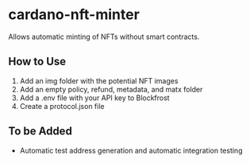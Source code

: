 # cardano-nft-minter
Allows automatic minting of NFTs without smart contracts.
## How to Use
1. Add an img folder with the potential NFT images
2. Add an empty policy, refund, metadata, and matx folder
3. Add a .env file with your API key to Blockfrost
4. Create a protocol.json file
## To be Added
- Automatic test address generation and automatic integration testing
